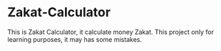 # Zakat-Calculator
This is Zakat Calculator, it calculate money Zakat. This project only for learning purposes, it may has some mistakes.
